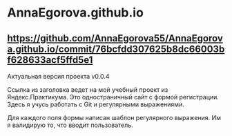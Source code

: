 # AnnaEgorova.github.io

## https://github.com/AnnaEgorova55/AnnaEgorova.github.io/commit/76bcfdd307625b8dc66003bf628633acf5ffd5e1

Актуальная версия проекта v0.0.4  

Ссылка из заголовка ведет на мой учебный проект из Яндекс.Практикума. Это одностраничный сайт с формой регистрации. Здесь я учусь работать с Git и регулярными выражениями.

Для каждого поля формы написан шаблон регулярного выражения. Им я валидирую то, что вводит пользователь.
